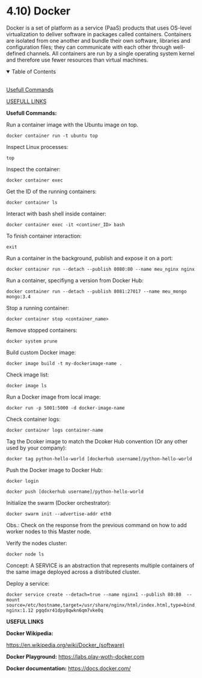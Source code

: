 # 4.10) Docker

Docker is a set of platform as a service (PaaS) products that uses OS-level virtualization to deliver software in packages called containers. Containers are isolated from one another and bundle their own software, libraries and configuration files; they can communicate with each other through well-defined channels. All containers are run by a single operating system kernel and therefore use fewer resources than virtual machines.

<details open>
<summary>Table of Contents</summary>
<br>

[Usefull Commands](#h1)

[USEFULL LINKS](#h2)

</details>

<a name="h1"/>

**Usefull Commands:**

Run a container image with the Ubuntu image on top.
```
docker container run -t ubuntu top
```

Inspect Linux processes:
```
top
```

Inspect the container:
```
docker container exec
```

Get the ID of the running containers:
```
docker container ls
```

Interact with bash shell inside container:
```
docker container exec -it <continer_ID> bash
```

To finish container interaction:
```
exit
```

Run a container in the background, publish and expose it on a port:
```
docker container run --detach --publish 8080:80 --name meu_nginx nginx
```

Run a container, specifiyng a version from Docker Hub:
```
docker container run --detach --publish 8081:27017 --name meu_mongo mongo:3.4
```

Stop a running container:
```
docker container stop <container_name>
```

Remove stopped containers:
```
docker system prune
```

Build custom Docker image:
```
docker image build -t my-dockerimage-name .
```

Check image list:
```
docker image ls
```

Run a Docker image from local image:
```
docker run -p 5001:5000 -d docker-image-name
```

Check container logs:
```
docker container logs container-name
```

Tag the Dcoker image to match the Dcoker Hub convention (Or any other used by your company):
```
docker tag python-hello-world [dockerhub username]/python-hello-world
```

Push the Docker image to Docker Hub:
```
docker login

docker push [dockerhub username]/python-hello-world
```

Initialize the swarm (Docker orchestrator):
```
docker swarm init --advertise-addr eth0
```

Obs.: Check on the response from the previous command on how to add worker nodes to this Master node.

Verify the nodes cluster:
```
docker node ls
```

Concept: A SERVICE is an abstraction that represents multiple containers of the same image deployed across a distributed cluster.

Deploy a service:
```
docker service create --detach=true --name nginx1 --publish 80:80  --mount source=/etc/hostname,target=/usr/share/nginx/html/index.html,type=bind,ro nginx:1.12 pgqdxr41dpy8qwkn6qm7vke0q
```

<a name="h2"/>

**USEFUL LINKS**

**Docker Wikipedia:**

https://en.wikipedia.org/wiki/Docker_(software)

**Docker Playground:**
https://labs.play-woth-docker.com

**Docker documentation:**
https://docs.docker.com/


